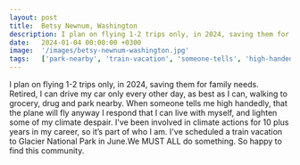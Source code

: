 ```yaml
---
layout: post
title:  Betsy Newnum, Washington
description: I plan on flying 1-2 trips only, in 2024, saving them for family needs.  Retired, I can drive my car only every other day, as best as I can, walking t...
date:   2024-01-04 00:00:00 +0300
image:  '/images/betsy-newnum-washington.jpg'
tags:   ['park-nearby', 'train-vacation', 'someone-tells', 'high-handedly', 'flying-1', 'fly-anyway', 'family-needs', 'climate-despair']
---
```

I plan on flying 1-2 trips only, in 2024, saving them for family needs.  Retired, I can drive my car only every other day, as best as I can, walking to  grocery, drug and park nearby. When someone tells me high handedly, that the plane will fly anyway I respond that I can live with myself, and lighten some of my climate despair. I've been involved in climate actions for 10 plus years in my career, so it’s part of who I am. I've scheduled a train vacation to Glacier National Park in June.We MUST ALL do something. So happy to find this community.

